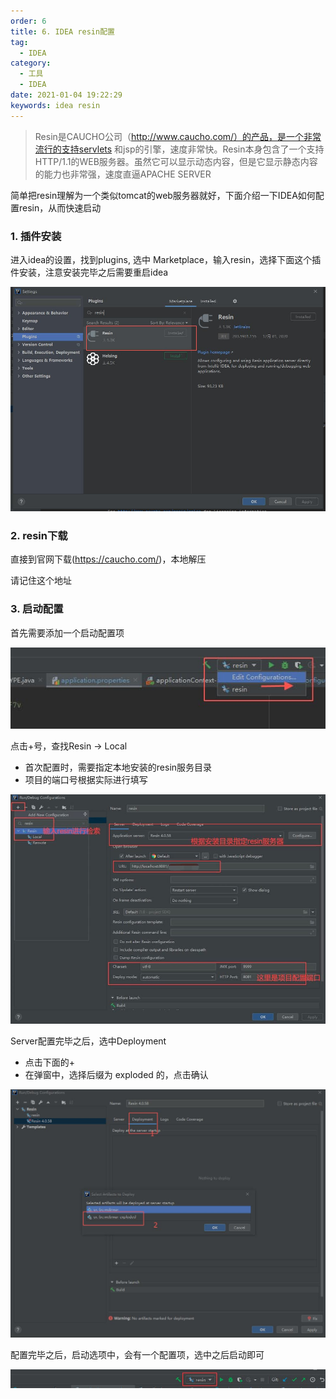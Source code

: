 ```yaml
---
order: 6
title: 6. IDEA resin配置
tag:
  - IDEA
category:
  - 工具
  - IDEA
date: 2021-01-04 19:22:29
keywords: idea resin
---
```


> Resin是CAUCHO公司（http://www.caucho.com/）的产品，是一个非常流行的支持servlets 和jsp的引擎，速度非常快。Resin本身包含了一个支持HTTP/1.1的WEB服务器。虽然它可以显示动态内容，但是它显示静态内容的能力也非常强，速度直逼APACHE SERVER


简单把resin理解为一个类似tomcat的web服务器就好，下面介绍一下IDEA如何配置resin，从而快速启动

<!-- more -->

### 1. 插件安装

进入idea的设置，找到plugins, 选中 Marketplace，输入resin，选择下面这个插件安装，注意安装完毕之后需要重启idea

![](/hexblog/imgs/210104/00.jpg)

### 2. resin下载

直接到官网下载(https://caucho.com/)，本地解压

请记住这个地址

### 3. 启动配置

首先需要添加一个启动配置项

![](/hexblog/imgs/210104/01.jpg)

点击+号，查找Resin -> Local
 
 - 首次配置时，需要指定本地安装的resin服务目录
 - 项目的端口号根据实际进行填写

![](/hexblog/imgs/210104/02.jpg)

Server配置完毕之后，选中Deployment

 - 点击下面的+
 - 在弹窗中，选择后缀为 exploded 的，点击确认

![](/hexblog/imgs/210104/03.jpg)

配置完毕之后，启动选项中，会有一个配置项，选中之后启动即可


![](/hexblog/imgs/210104/04.jpg)
